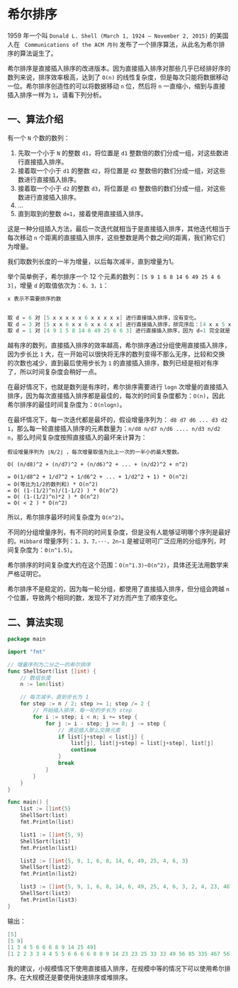 # 希尔排序

1959 年一个叫 `Donald L. Shell (March 1, 1924 – November 2, 2015)` 的美国人在 ` Communications of the ACM 月刊` 发布了一个排序算法，从此名为希尔排序的算法诞生了。

希尔排序是直接插入排序的改进版本。因为直接插入排序对那些几乎已经排好序的数列来说，排序效率极高，达到了 `O(n)` 的线性复杂度，但是每次只能将数据移动一位。希尔排序创造性的可以将数据移动 `n` 位，然后将 `n` 一直缩小，缩到与直接插入排序一样为 `1`，请看下列分析。

## 一、算法介绍

有一个 `N` 个数的数列：

1. 先取一个小于 `N` 的整数 `d1`，将位置是 `d1` 整数倍的数们分成一组，对这些数进行直接插入排序。
2. 接着取一个小于 `d1` 的整数 `d2`，将位置是 `d2` 整数倍的数们分成一组，对这些数进行直接插入排序。
3. 接着取一个小于 `d2` 的整数 `d3`，将位置是 `d3` 整数倍的数们分成一组，对这些数进行直接插入排序。
4. ...
5. 直到取到的整数 `d=1`，接着使用直接插入排序。

这是一种分组插入方法，最后一次迭代就相当于是直接插入排序，其他迭代相当于每次移动 `n` 个距离的直接插入排序，这些整数是两个数之间的距离，我们称它们为增量。

我们取数列长度的一半为增量，以后每次减半，直到增量为1。

举个简单例子，希尔排序一个 12 个元素的数列：`[5 9 1 6 8 14 6 49 25 4 6 3]`，增量 `d` 的取值依次为：`6，3，1`：

```go
x 表示不需要排序的数


取 d = 6 对 [5 x x x x x 6 x x x x x] 进行直接插入排序，没有变化。
取 d = 3 对 [5 x x 6 x x 6 x x 4 x x] 进行直接插入排序，排完序后：[4 x x 5 x x 6 x x 6 x x]。
取 d = 1 对 [4 9 1 5 8 14 6 49 25 6 6 3] 进行直接插入排序，因为 d=1 完全就是直接插入排序了。
```

越有序的数列，直接插入排序的效率越高，希尔排序通过分组使用直接插入排序，因为步长比 `1` 大，在一开始可以很快将无序的数列变得不那么无序，比较和交换的次数也减少，直到最后使用步长为 `1` 的直接插入排序，数列已经是相对有序了，所以时间复杂度会稍好一点。

在最好情况下，也就是数列是有序时，希尔排序需要进行 `logn` 次增量的直接插入排序，因为每次直接插入排序都是最佳的，每次的时间复杂度都为：`O(n)`，因此希尔排序的最佳时间复杂度为：`O(nlogn)`。

在最坏情况下，每一次迭代都是最坏的，假设增量序列为： `d8 d7 d6 ... d3 d2 1`，那么每一轮直接插入排序的元素数量为：`n/d8 n/d7 n/d6 .... n/d3 n/d2 n`，那么时间复杂度按照直接插入的最坏来计算为：

```
假设增量序列为 ⌊N/2⌋ ，每次增量取值为比上一次的一半小的最大整数。

O( (n/d8)^2 + (n/d7)^2 + (n/d6)^2 + ... + (n/d2)^2 + n^2)

= O(1/d8^2 + 1/d7^2 + 1/d6^2 + ... + 1/d2^2 + 1) * O(n^2)
= O(等比为1/2的数列和) * O(n^2)
= O( (1-(1/2)^n)/(1-1/2) ) * O(n^2)
= O( (1-(1/2)^n)*2 ) * O(n^2)
= O( < 2 ) * O(n^2)
```

所以，希尔排序最坏时间复杂度为 `O(n^2)`。

不同的分组增量序列，有不同的时间复杂度，但是没有人能够证明哪个序列是最好的。`Hibbard` 增量序列：`1，3，7，···，2n−1` 是被证明可广泛应用的分组序列，时间复杂度为：`Θ(n^1.5)`。

希尔排序的时间复杂度大约在这个范围：`O(n^1.3)~O(n^2)`，具体还无法用数学来严格证明它。

希尔排序不是稳定的，因为每一轮分组，都使用了直接插入排序，但分组会跨越 `n` 个位置，导致两个相同的数，发现不了对方而产生了顺序变化。


## 二、算法实现

```go
package main

import "fmt"

// 增量序列为二分之一的希尔排序
func ShellSort(list []int) {
	// 数组长度
	n := len(list)

	// 每次减半，直到步长为 1
	for step := n / 2; step >= 1; step /= 2 {
		// 开始插入排序，每一轮的步长为 step
		for i := step; i < n; i += step {
			for j := i - step; j >= 0; j -= step {
				// 满足插入那么交换元素
				if list[j+step] < list[j] {
					list[j], list[j+step] = list[j+step], list[j]
					continue
				}
				break
			}
		}
	}
}

func main() {
	list := []int{5}
	ShellSort(list)
	fmt.Println(list)

	list1 := []int{5, 9}
	ShellSort(list1)
	fmt.Println(list1)

	list2 := []int{5, 9, 1, 6, 8, 14, 6, 49, 25, 4, 6, 3}
	ShellSort(list2)
	fmt.Println(list2)

	list3 := []int{5, 9, 1, 6, 8, 14, 6, 49, 25, 4, 6, 3, 2, 4, 23, 467, 85, 23, 567, 335, 677, 33, 56, 2, 5, 33, 6, 8, 3}
	ShellSort(list3)
	fmt.Println(list3)
}

```

输出：

```go
[5]
[5 9]
[1 3 4 5 6 6 6 8 9 14 25 49]
[1 2 2 3 3 4 4 5 5 6 6 6 6 8 8 9 14 23 23 25 33 33 49 56 85 335 467 567 677]
```


我的建议，小规模情况下使用直接插入排序，在规模中等的情况下可以使用希尔排序。在大规模还是要使用快速排序或堆排序。